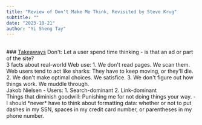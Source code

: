```yaml
---
title: "Review of Don't Make Me Think, Revisited by Steve Krug"
subtitle: ""
date: "2023-10-21"
author: "Yi Sheng Tay"
---
```



<br/>
### <u>Takeaways</u>  
Don't: Let a user spend time thinking - is that an ad or part of the site?
      
<br/>
3 facts about real-world Web use:
1. We don't read pages. We scan them. Web users tend to act like sharks: They have to keep moving, or they'll die.
2. We don't make optimal choices. We satisfice.
3. We don't figure out how things work. We muddle through.

<br/>
Jakob Nielsen - Users:
1. Search-dominant
2. Link-dominant

<br/>
Things that diminish goodwill:
Punishing me for not doing things your way.
- I should *never* have to think about formatting data: whether or not to put dashes in my SSN, spaces in my credit card number, or parentheses in my phone number.
